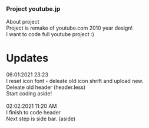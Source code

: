 ### Project youtube.jp 

About project <br />
Project is remake of youtube.com 2010 year design! <br />
I want to code full youtube project :)

# Updates 

06:01:2021 23:23 <br />
I reset icon font - deleate old icon shrift and upload new. <br />
Deleate old header (header.less) <br />
Start coding aside! <br />
<br />
02:02:2021 11:20 AM <br />
I finish to code header <br />
Next step is side bar. (aside) <br />
 <br />

